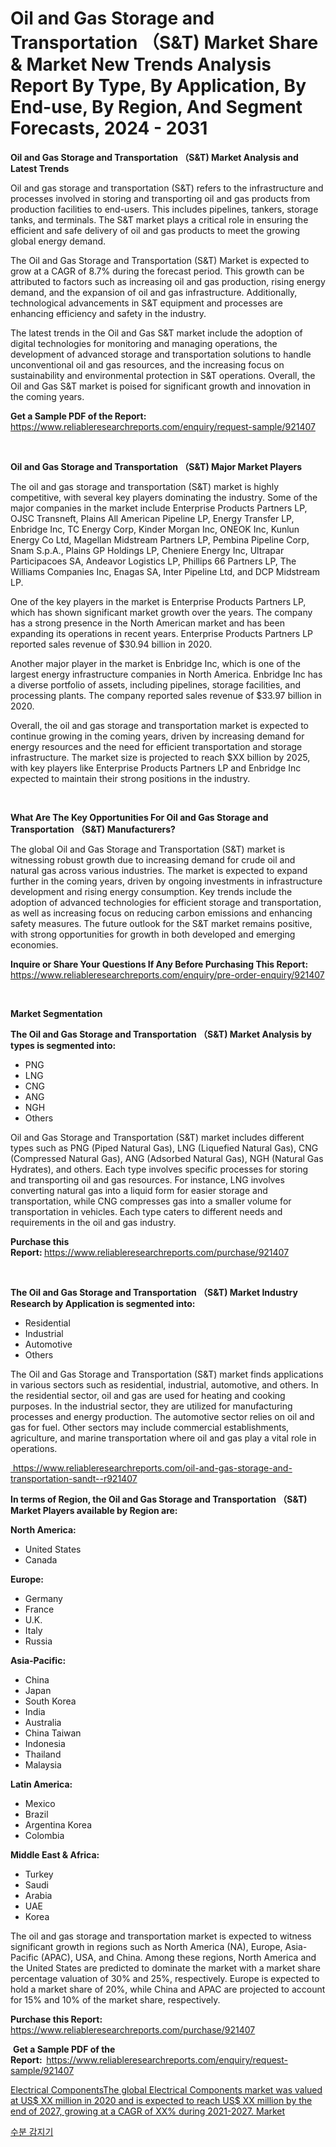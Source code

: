 <p><h1>Oil and Gas Storage and Transportation （S&T) Market Share & Market New Trends Analysis Report By Type, By Application, By End-use, By Region, And Segment Forecasts, 2024 - 2031</h1></p><p><strong>Oil and Gas Storage and Transportation （S&T) Market Analysis and Latest Trends</strong></p>
<p><p>Oil and gas storage and transportation (S&T) refers to the infrastructure and processes involved in storing and transporting oil and gas products from production facilities to end-users. This includes pipelines, tankers, storage tanks, and terminals. The S&T market plays a critical role in ensuring the efficient and safe delivery of oil and gas products to meet the growing global energy demand.</p><p>The Oil and Gas Storage and Transportation (S&T) Market is expected to grow at a CAGR of 8.7% during the forecast period. This growth can be attributed to factors such as increasing oil and gas production, rising energy demand, and the expansion of oil and gas infrastructure. Additionally, technological advancements in S&T equipment and processes are enhancing efficiency and safety in the industry.</p><p>The latest trends in the Oil and Gas S&T market include the adoption of digital technologies for monitoring and managing operations, the development of advanced storage and transportation solutions to handle unconventional oil and gas resources, and the increasing focus on sustainability and environmental protection in S&T operations. Overall, the Oil and Gas S&T market is poised for significant growth and innovation in the coming years.</p></p>
<p><strong>Get a Sample PDF of the Report:&nbsp;</strong> <a href="https://www.reliableresearchreports.com/enquiry/request-sample/921407">https://www.reliableresearchreports.com/enquiry/request-sample/921407</a></p>
<p>&nbsp;</p>
<p><strong>Oil and Gas Storage and Transportation （S&T) Major Market Players</strong></p>
<p><p>The oil and gas storage and transportation (S&T) market is highly competitive, with several key players dominating the industry. Some of the major companies in the market include Enterprise Products Partners LP, OJSC Transneft, Plains All American Pipeline LP, Energy Transfer LP, Enbridge Inc, TC Energy Corp, Kinder Morgan Inc, ONEOK Inc, Kunlun Energy Co Ltd, Magellan Midstream Partners LP, Pembina Pipeline Corp, Snam S.p.A., Plains GP Holdings LP, Cheniere Energy Inc, Ultrapar Participacoes SA, Andeavor Logistics LP, Phillips 66 Partners LP, The Williams Companies Inc, Enagas SA, Inter Pipeline Ltd, and DCP Midstream LP.</p><p>One of the key players in the market is Enterprise Products Partners LP, which has shown significant market growth over the years. The company has a strong presence in the North American market and has been expanding its operations in recent years. Enterprise Products Partners LP reported sales revenue of $30.94 billion in 2020.</p><p>Another major player in the market is Enbridge Inc, which is one of the largest energy infrastructure companies in North America. Enbridge Inc has a diverse portfolio of assets, including pipelines, storage facilities, and processing plants. The company reported sales revenue of $33.97 billion in 2020.</p><p>Overall, the oil and gas storage and transportation market is expected to continue growing in the coming years, driven by increasing demand for energy resources and the need for efficient transportation and storage infrastructure. The market size is projected to reach $XX billion by 2025, with key players like Enterprise Products Partners LP and Enbridge Inc expected to maintain their strong positions in the industry.</p></p>
<p>&nbsp;</p>
<p><strong>What Are The Key Opportunities For Oil and Gas Storage and Transportation （S&T) Manufacturers?</strong></p>
<p><p>The global Oil and Gas Storage and Transportation (S&T) market is witnessing robust growth due to increasing demand for crude oil and natural gas across various industries. The market is expected to expand further in the coming years, driven by ongoing investments in infrastructure development and rising energy consumption. Key trends include the adoption of advanced technologies for efficient storage and transportation, as well as increasing focus on reducing carbon emissions and enhancing safety measures. The future outlook for the S&T market remains positive, with strong opportunities for growth in both developed and emerging economies.</p></p>
<p><strong>Inquire or Share Your Questions If Any Before Purchasing This Report:</strong> <a href="https://www.reliableresearchreports.com/enquiry/pre-order-enquiry/921407">https://www.reliableresearchreports.com/enquiry/pre-order-enquiry/921407</a></p>
<p>&nbsp;</p>
<p><strong>Market Segmentation</strong></p>
<p><strong>The Oil and Gas Storage and Transportation （S&T) Market Analysis by types is segmented into:</strong></p>
<p><ul><li>PNG</li><li>LNG</li><li>CNG</li><li>ANG</li><li>NGH</li><li>Others</li></ul></p>
<p><p>Oil and Gas Storage and Transportation (S&T) market includes different types such as PNG (Piped Natural Gas), LNG (Liquefied Natural Gas), CNG (Compressed Natural Gas), ANG (Adsorbed Natural Gas), NGH (Natural Gas Hydrates), and others. Each type involves specific processes for storing and transporting oil and gas resources. For instance, LNG involves converting natural gas into a liquid form for easier storage and transportation, while CNG compresses gas into a smaller volume for transportation in vehicles. Each type caters to different needs and requirements in the oil and gas industry.</p></p>
<p><strong>Purchase this Report:&nbsp;</strong><a href="https://www.reliableresearchreports.com/purchase/921407">https://www.reliableresearchreports.com/purchase/921407</a></p>
<p>&nbsp;</p>
<p><strong>The Oil and Gas Storage and Transportation （S&T) Market Industry Research by Application is segmented into:</strong></p>
<p><ul><li>Residential</li><li>Industrial</li><li>Automotive</li><li>Others</li></ul></p>
<p><p>The Oil and Gas Storage and Transportation (S&T) market finds applications in various sectors such as residential, industrial, automotive, and others. In the residential sector, oil and gas are used for heating and cooking purposes. In the industrial sector, they are utilized for manufacturing processes and energy production. The automotive sector relies on oil and gas for fuel. Other sectors may include commercial establishments, agriculture, and marine transportation where oil and gas play a vital role in operations.</p></p>
<p><a href="https://www.reliableresearchreports.com/oil-and-gas-storage-and-transportation-sandt--r921407">&nbsp;https://www.reliableresearchreports.com/oil-and-gas-storage-and-transportation-sandt--r921407</a></p>
<p><strong>In terms of Region, the Oil and Gas Storage and Transportation （S&T) Market Players available by Region are:</strong></p>
<p>
    <p> <strong> North America: </strong>
        <ul>
            <li>United States</li>
            <li>Canada</li>
        </ul>
        </p> 
    <p> <strong> Europe: </strong>
        <ul>
            <li>Germany</li>
            <li>France</li>
            <li>U.K.</li>
            <li>Italy</li>
            <li>Russia</li>
        </ul>
        </p> 
    <p> <strong> Asia-Pacific: </strong>
        <ul>
            <li>China</li>
            <li>Japan</li>
            <li>South Korea</li>
            <li>India</li>
            <li>Australia</li>
            <li>China Taiwan</li>
            <li>Indonesia</li>
            <li>Thailand</li>
            <li>Malaysia</li>
        </ul>
        </p> 
    <p> <strong> Latin America: </strong>
        <ul>
            <li>Mexico</li>
            <li>Brazil</li>
            <li>Argentina Korea</li>
            <li>Colombia</li>
        </ul>
        </p> 
    <p> <strong> Middle East & Africa: </strong>
        <ul>
            <li>Turkey</li>
            <li>Saudi</li>
            <li>Arabia</li>
            <li>UAE</li>
            <li>Korea</li>
        </ul>
    </p>
    </p>
<p><p>The oil and gas storage and transportation market is expected to witness significant growth in regions such as North America (NA), Europe, Asia-Pacific (APAC), USA, and China. Among these regions, North America and the United States are predicted to dominate the market with a market share percentage valuation of 30% and 25%, respectively. Europe is expected to hold a market share of 20%, while China and APAC are projected to account for 15% and 10% of the market share, respectively.</p></p>
<p><strong>Purchase this Report: </strong><a href="https://www.reliableresearchreports.com/purchase/921407">https://www.reliableresearchreports.com/purchase/921407</a></p>
<p>&nbsp;<strong>Get a Sample PDF of the Report:&nbsp;&nbsp;</strong><a href="https://www.reliableresearchreports.com/enquiry/request-sample/921407">https://www.reliableresearchreports.com/enquiry/request-sample/921407</a></p>
<p><strong></strong></p>
<p><p><a href="https://github.com/FassouRP/Market-Research-Report-List-4/blob/main/electrical-componentsthe-global-electrical-components-market-was-valued-at-us-xx-million-in-2020-and-is-expected-to-reach-us-xx-million-by-the-end-of-2027-growing-at-a-cagr-of-xx-during-2021-2027-market.md">Electrical ComponentsThe global Electrical Components market was valued at US$ XX million in 2020 and is expected to reach US$ XX million by the end of 2027, growing at a CAGR of XX% during 2021-2027. Market</a></p><p><a href="https://github.com/mpodehpw07370073/Market-Research-Report-List-2/blob/main/680495977067.md">수분 감지기</a></p></p>